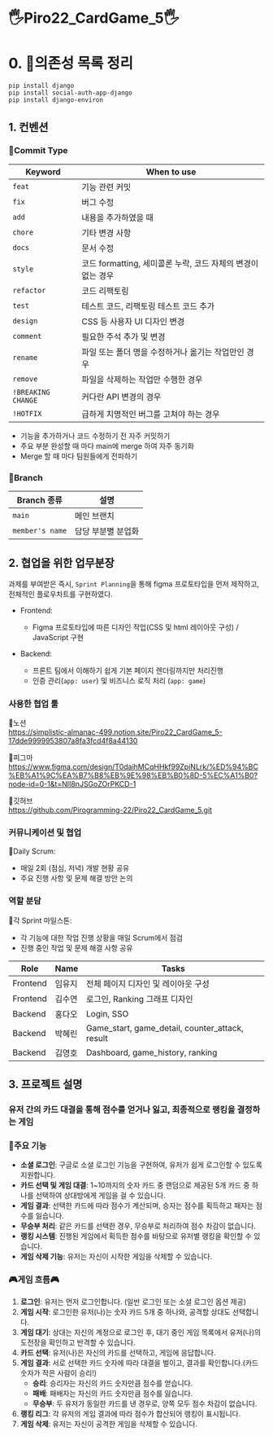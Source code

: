 # 🖐️Piro22_CardGame_5🖐️

# 0. 📜의존성 목록 정리
```
pip install django
pip install social-auth-app-django
pip install django-environ
```

## 1. 컨벤션

### 🧐Commit Type

| Keyword | When to use |
| --- | --- |
| `feat` | 기능 관련 커밋 |
| `fix` | 버그 수정 |
| `add` | 내용을 추가하였을 때 |
| `chore` | 기타 변경 사항 |
| `docs` | 문서 수정 |
| `style` | 코드 formatting, 세미콜론 누락, 코드 자체의 변경이 없는 경우 |
| `refactor` | 코드 리팩토링 |
| `test` | 테스트 코드, 리팩토링 테스트 코드 추가 |
| `design` | CSS 등 사용자 UI 디자인 변경 |
| `comment` | 필요한 주석 추가 및 변경 |
| `rename` | 파일 또는 폴더 명을 수정하거나 옮기는 작업만인 경우 |
| `remove` | 파일을 삭제하는 작업만 수행한 경우 |
| `!BREAKING CHANGE` | 커다란 API 변경의 경우 |
| `!HOTFIX` | 급하게 치명적인 버그를 고쳐야 하는 경우 |
- 기능을 추가하거나 코드 수정하기 전 자주 커밋하기
- 주요 부분 완성할 때 마다 main에 merge 하여 자주 동기화
- Merge 할 때 마다 팀원들에게 전파하기

### 🌿Branch

| Branch 종류        | 설명             |
|---------------------|------------------|
| `main`              | 메인 브랜치      |
| `member's name`     | 담당 부분별 분업화 |


## 2. 협업을 위한 업무분장

과제를 부여받은 즉시, `Sprint Planning`을 통해 figma 프로토타입을 먼저 제작하고, 전체적인 플로우차트를 구현하였다.

- Frontend:
  - Figma 프로토타입에 따른 디자인 작업(CSS 및 html 레이아웃 구성) / JavaScript 구현

- Backend:
  - 프론트 팀에서 이해하기 쉽게 기본 페이지 렌더링까지만 처리진행
  - 인증 관리(`app: user`) 및 비즈니스 로직 처리 (`app: game`)

### 사용한 협업 툴
  📒노션<br>
  https://simplistic-almanac-499.notion.site/Piro22_CardGame_5-17dde9999953807a8fa3fcd4f8a44130

  🎨피그마<br> 
  https://www.figma.com/design/T0daihMCqHHkf99ZpiNLrk/%ED%94%BC%EB%A1%9C%EA%B7%B8%EB%9E%98%EB%B0%8D-5%EC%A1%B0?node-id=0-1&t=NII8nJSGoZOrPKCD-1

  🌱깃허브<br>
  https://github.com/Pirogramming-22/Piro22_CardGame_5.git

### 커뮤니케이션 및 협업
📆Daily Scrum: 
  - 매일 2회 (점심, 저녁) 개발 현황 공유
  - 주요 진행 사항 및 문제 해결 방안 논의

### 역할 분담
🚩각 Sprint 마일스톤:
  - 각 기능에 대한 작업 진행 상황을 매일 Scrum에서 점검
  - 진행 중인 작업 및 문제 해결 사항 공유

| Role     | Name     | Tasks                                   |
|----------|----------|-----------------------------------------|
| Frontend | 임유지   | 전체 페이지 디자인 및 레이아웃 구성       |
| Frontend | 김수연   | 로그인, Ranking 그래프 디자인            |
| Backend  | 홍다오   | Login, SSO                             |
| Backend  | 박혜린   | Game_start, game_detail, counter_attack, result |
| Backend  | 김영호   | Dashboard, game_history, ranking       |


## 3. 프로젝트 설명
### 유저 간의 카드 대결을 통해 점수를 얻거나 잃고, 최종적으로 랭킹을 결정하는 게임

### 📌주요 기능

- **소셜 로그인**: 구글로 소셜 로그인 기능을 구현하여, 유저가 쉽게 로그인할 수 있도록 지원합니다.
- **카드 선택 및 게임 대결**: 1~10까지의 숫자 카드 중 랜덤으로 제공된 5개 카드 중 하나를 선택하여 상대방에게 게임을 걸 수 있습니다.
- **게임 결과**: 선택한 카드에 따라 점수가 계산되며, 승자는 점수를 획득하고 패자는 점수를 잃습니다.
- **무승부 처리**: 같은 카드를 선택한 경우, 무승부로 처리하여 점수 차감이 없습니다.
- **랭킹 시스템**: 진행된 게임에서 획득한 점수를 바탕으로 유저별 랭킹을 확인할 수 있습니다.
- **게임 삭제 기능**: 유저는 자신이 시작한 게임을 삭제할 수 있습니다.


### 🎮게임 흐름🎮

1. **로그인**: 유저는 먼저 로그인합니다. (일반 로그인 또는 소셜 로그인 옵션 제공)
2. **게임 시작**: 로그인한 유저(나)는 숫자 카드 5개 중 하나와, 공격할 상대도 선택합니다. 
3. **게임 대기**: 상대는 자신의 계정으로 로그인 후, 대기 중인 게임 목록에서 유저(나)의 도전장을 확인하고 반격할 수 있습니다.
4. **카드 선택**: 유저(나)은 자신의 카드를 선택하고, 게임에 응답합니다.
5. **게임 결과**: 서로 선택한 카드 숫자에 따라 대결을 벌이고, 결과를 확인합니다.(카드 숫자가 작은 사람이 승리!)
    - **승리**: 승리자는 자신의 카드 숫자만큼 점수를 얻습니다.
    - **패배**: 패배자는 자신의 카드 숫자만큼 점수를 잃습니다.
    - **무승부**: 두 유저가 동일한 카드를 낸 경우로,  양쪽 모두 점수 차감이 없습니다.
6. **랭킹 리그**: 각 유저의 게임 결과에 따라 점수가 합산되어 랭킹이 표시됩니다.
7. **게임 삭제**: 유저는 자신이 공격한 게임을 삭제할 수 있습니다.


